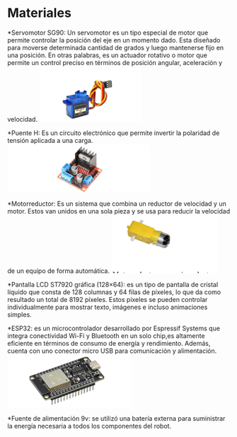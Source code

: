 
# Materiales

*Servomotor SG90: Un servomotor es un tipo especial de motor que permite controlar la posición del eje en un momento dado. Esta diseñado
para moverse determinada cantidad de grados y luego mantenerse fijo en una posición. En otras palabras, es un actuador rotativo o motor que
permite un control preciso en términos de posición angular, aceleración y velocidad.
![Servomotor](https://github.com/KarlaRodriguez110/ProyectoIn/blob/main/servo.png)

*Puente H: Es un circuito electrónico que permite invertir la polaridad de tensión aplicada a una carga.
![Puente h](https://github.com/KarlaRodriguez110/ProyectoIn/blob/main/puente.png)

*Motorreductor: Es un sistema que combina un reductor de velocidad y un motor. Estos van unidos en una sola pieza y se usa para reducir la
velocidad de un equipo de forma automática.
![Motoreductor](https://github.com/KarlaRodriguez110/ProyectoIn/blob/main/motoR.png)

*Pantalla LCD ST7920 gráfica (128×64): es un tipo de pantalla de cristal líquido que consta de 128 columnas y 64 filas de píxeles, lo que da
como resultado un total de 8192 píxeles. Estos píxeles se pueden controlar individualmente para mostrar texto, imágenes e incluso animaciones simples.


*ESP32: es un microcontrolador desarrollado por Espressif Systems que integra conectividad Wi-Fi y Bluetooth en un solo chip,es altamente eficiente en
términos de consumo de energía y rendimiento. Además, cuenta con uno conector micro USB para comunicación y alimentación.
![Adobe Logo](https://github.com/KarlaRodriguez110/ProyectoIn/blob/main/Esp.png)

*Fuente de alimentación 9v: se utilizó una batería externa para suministrar la energía necesaria a todos los componentes del robot.

